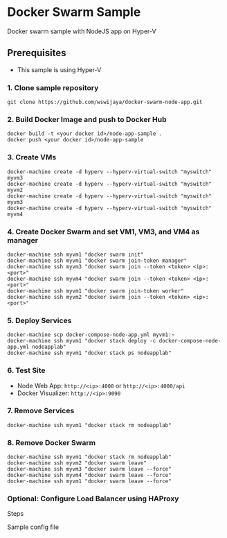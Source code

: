# Docker Swarm Sample
Docker swarm sample with NodeJS app on Hyper-V

## <a name="prerequisites"></a>Prerequisites
* This sample is using Hyper-V

### 1. Clone sample repository
```
git clone https://github.com/wswijaya/docker-swarm-node-app.git
```

### 2. Build Docker Image and push to Docker Hub
```
docker build -t <your docker id>/node-app-sample .
docker push <your docker id>/node-app-sample
```

### 3. Create VMs
```
docker-machine create -d hyperv --hyperv-virtual-switch "myswitch" myvm3
docker-machine create -d hyperv --hyperv-virtual-switch "myswitch" myvm2
docker-machine create -d hyperv --hyperv-virtual-switch "myswitch" myvm3
docker-machine create -d hyperv --hyperv-virtual-switch "myswitch" myvm4
```

### 4. Create Docker Swarm and set VM1, VM3, and VM4 as manager
```
docker-machine ssh myvm1 "docker swarm init"
docker-machine ssh myvm1 "docker swarm join-token manager"
docker-machine ssh myvm3 "docker swarm join --token <token> <ip>:<port>"
docker-machine ssh myvm4 "docker swarm join --token <token> <ip>:<port>"
docker-machine ssh myvm1 "docker swarm join-token worker"
docker-machine ssh myvm2 "docker swarm join --token <token> <ip>:<port>"
```

### 5. Deploy Services
```
docker-machine scp docker-compose-node-app.yml myvm1:~
docker-machine ssh myvm1 "docker stack deploy -c docker-compose-node-app.yml nodeapplab"
docker-machine ssh myvm1 "docker stack ps nodeapplab"
```

### 6. Test Site
* Node Web App: `http://<ip>:4000` or `http://<ip>:4000/api`
* Docker Visualizer: `http://<ip>:9090`

### 7. Remove Services
```
docker-machine ssh myvm1 "docker stack rm nodeapplab"
```

### 8. Remove Docker Swarm
```
docker-machine ssh myvm1 "docker stack rm nodeapplab"
docker-machine ssh myvm2 "docker swarm leave"
docker-machine ssh myvm3 "docker swarm leave --force"
docker-machine ssh myvm4 "docker swarm leave --force"
docker-machine ssh myvm1 "docker swarm leave --force"
```

### Optional: Configure Load Balancer using HAProxy
Steps

Sample config file
